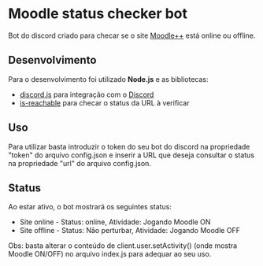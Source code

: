 # Moodle status checker bot
Bot do discord criado para checar se o site <a href="https://www.dcc.ufrrj.br/moodle/login/index.php">Moodle++</a> está online ou offline.

## Desenvolvimento
Para o desenvolvimento foi utilizado <strong>Node.js</strong> e as bibliotecas:</br>
 - <a href="https://discord.js.org/#/">discord.js</a> para integração com o <a href="https://discord.com/">Discord</a>
 - <a href="https://www.npmjs.com/package/is-reachable">is-reachable</a> para checar o status da URL à verificar
 
 ## Uso
 Para utilizar basta introduzir o token do seu bot do discord na propriedade "token" do arquivo config.json e inserir a URL que deseja consultar 
 o status na propriedade "url" do arquivo config.json.
 
 ## Status
 Ao estar ativo, o bot mostrará os seguintes status:
 - Site online - Status: online, Atividade: Jogando Moodle ON
 - Site offline - Status: Não perturbar, Atividade: Jogando Moodle OFF
 
 Obs: basta alterar o conteúdo de client.user.setActivity() (onde mostra Moodle ON/OFF) no arquivo index.js para adequar ao seu uso.
